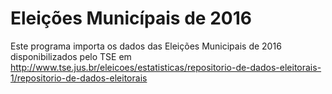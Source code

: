 # Eleições Municípais de 2016
Este programa importa os dados das Eleições Municipais de 2016 disponibilizados pelo TSE em http://www.tse.jus.br/eleicoes/estatisticas/repositorio-de-dados-eleitorais-1/repositorio-de-dados-eleitorais
